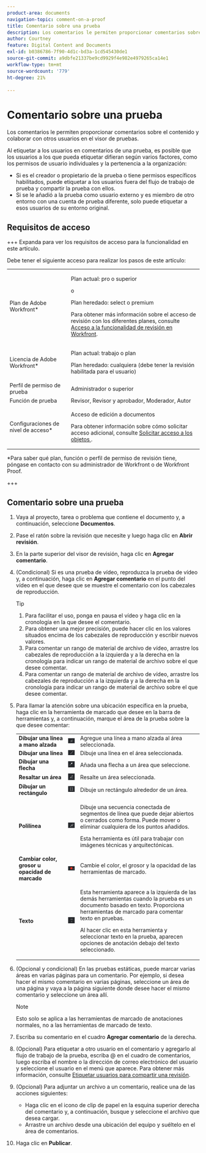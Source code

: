 ```yaml
---
product-area: documents
navigation-topic: comment-on-a-proof
title: Comentario sobre una prueba
description: Los comentarios le permiten proporcionar comentarios sobre el contenido y colaborar con otros usuarios en el visor de pruebas.
author: Courtney
feature: Digital Content and Documents
exl-id: b0386786-7f90-4d1c-bd3a-1cd545430de1
source-git-commit: a9dbfe21337be9cd9929f4e982e4979265ca14e1
workflow-type: tm+mt
source-wordcount: '779'
ht-degree: 21%

---
```


# Comentario sobre una prueba

<!-- Audited: 5/2025 -->

Los comentarios le permiten proporcionar comentarios sobre el contenido y colaborar con otros usuarios en el visor de pruebas.

Al etiquetar a los usuarios en comentarios de una prueba, es posible que los usuarios a los que pueda etiquetar difieran según varios factores, como los permisos de usuario individuales y la pertenencia a la organización:

* Si es el creador o propietario de la prueba o tiene permisos específicos habilitados, puede etiquetar a los usuarios fuera del flujo de trabajo de prueba y compartir la prueba con ellos.
* Si se le añadió a la prueba como usuario externo y es miembro de otro entorno con una cuenta de prueba diferente, solo puede etiquetar a esos usuarios de su entorno original. <!--For more information, see [Proofing collaboration limitations with people outside of your organization](../../../../review-and-approve-work/proofing/tips-tricks-and-troubleshooting/collaboration-with-members-outside-of-your-organization.md)-->

## Requisitos de acceso

+++ Expanda para ver los requisitos de acceso para la funcionalidad en este artículo.

Debe tener el siguiente acceso para realizar los pasos de este artículo:

<table style="table-layout:auto"> 
 <col> 
 <col> 
 <tbody> 
  <tr> 
   <td role="rowheader">Plan de Adobe Workfront*</td> 
   <td> <p>Plan actual: pro o superior</p> <p>o</p> <p>Plan heredado: select o premium</p> <p>Para obtener más información sobre el acceso de revisión con los diferentes planes, consulte <a href="/help/quicksilver/administration-and-setup/manage-workfront/configure-proofing/access-to-proofing-functionality.md" class="MCXref xref">Acceso a la funcionalidad de revisión en Workfront</a>.</p> </td> 
  </tr> 
  <tr> 
   <td role="rowheader">Licencia de Adobe Workfront*</td> 
   <td> <p>Plan actual: trabajo o plan</p> <p>Plan heredado: cualquiera (debe tener la revisión habilitada para el usuario)</p> </td> 
  </tr> 
  <tr> 
   <td role="rowheader">Perfil de permiso de prueba </td> 
   <td>Administrador o superior</td> 
  </tr> 
  <tr> 
   <td role="rowheader">Función de prueba</td> 
   <td>Revisor, Revisor y aprobador, Moderador, Autor</td> 
  </tr> 
  <tr> 
   <td role="rowheader">Configuraciones de nivel de acceso*</td> 
   <td> <p>Acceso de edición a documentos</p> <p>Para obtener información sobre cómo solicitar acceso adicional, consulte <a href="../../../../workfront-basics/grant-and-request-access-to-objects/request-access.md" class="MCXref xref">Solicitar acceso a los objetos </a>.</p> </td> 
  </tr> 
 </tbody> 
</table>

&#42;Para saber qué plan, función o perfil de permiso de revisión tiene, póngase en contacto con su administrador de Workfront o de Workfront Proof.

+++

## Comentario sobre una prueba

1. Vaya al proyecto, tarea o problema que contiene el documento y, a continuación, seleccione **Documentos**.
1. Pase el ratón sobre la revisión que necesite y luego haga clic en **Abrir revisión**.

1. En la parte superior del visor de revisión, haga clic en **Agregar comentario**.
1. (Condicional) Si es una prueba de vídeo, reproduzca la prueba de vídeo y, a continuación, haga clic en **Agregar comentario** en el punto del vídeo en el que desee que se muestre el comentario con los cabezales de reproducción.

   >[!TIP]
   >
   >1. Para facilitar el uso, ponga en pausa el vídeo y haga clic en la cronología en la que desee el comentario.
   >1. Para obtener una mejor precisión, puede hacer clic en los valores situados encima de los cabezales de reproducción y escribir nuevos valores.
   >1. Para comentar un rango de material de archivo de vídeo, arrastre los cabezales de reproducción a la izquierda y a la derecha en la cronología para indicar un rango de material de archivo sobre el que desee comentar.
   >1. Para comentar un rango de material de archivo de vídeo, arrastre los cabezales de reproducción a la izquierda y a la derecha en la cronología para indicar un rango de material de archivo sobre el que desee comentar.

1. Para llamar la atención sobre una ubicación específica en la prueba, haga clic en la herramienta de marcado que desee en la barra de herramientas y, a continuación, marque el área de la prueba sobre la que desee comentar:

   <table style="table-layout:auto"> 
    <col> 
    <col> 
    <col> 
    <tbody> 
     <tr> 
      <td role="rowheader"><strong>Dibujar una línea a mano alzada</strong> </td> 
      <td> <img src="assets/freehand-line.png"> </td> 
      <td>Agregue una línea a mano alzada al área seleccionada.</td> 
     </tr> 
     <tr> 
      <td role="rowheader"><strong>Dibujar una línea</strong> </td> 
      <td> <img src="assets/line.png"> </td> 
      <td>Dibuje una línea en el área seleccionada.</td> 
     </tr> 
     <tr> 
      <td role="rowheader"><strong>Dibujar una flecha</strong> </td> 
      <td> <img src="assets/arrow.png"> </td> 
      <td>Añada una flecha a un área que seleccione.</td> 
     </tr> 
     <tr> 
      <td role="rowheader"><strong>Resaltar un área</strong> </td> 
      <td> <img src="assets/highlight.png"> </td> 
      <td>Resalte un área seleccionada.</td> 
     </tr> 
     <tr> 
      <td role="rowheader"><strong>Dibujar un rectángulo</strong> </td> 
      <td> <img src="assets/rectangle.png"> </td> 
      <td>Dibuje un rectángulo alrededor de un área.</td> 
     </tr> 
     <tr> 
      <td role="rowheader"><strong>Polilínea</strong> </td> 
      <td> <img src="assets/polyline.png"> </td> 
      <td> <p>Dibuje una secuencia conectada de segmentos de línea que puede dejar abiertos o cerrados como forma. Puede mover o eliminar cualquiera de los puntos añadidos. </p> <p>Esta herramienta es útil para trabajar con imágenes técnicas y arquitectónicas.</p> </td> 
     </tr> 
     <tr> 
      <td role="rowheader"><strong>Cambiar color, grosor u opacidad de marcado</strong> </td> 
      <td> <img src="assets/change-color.png"> </td> 
      <td>Cambie el color, el grosor y la opacidad de las herramientas de marcado.</td> 
     </tr> 
     <tr> 
      <td role="rowheader"><strong>Texto</strong> </td> 
      <td> <img src="assets/copy-of-text.png"> </td> 
      <td> <p>Esta herramienta aparece a la izquierda de las demás herramientas cuando la prueba es un documento basado en texto. Proporciona herramientas de marcado para comentar texto en pruebas. <br></p> <p>Al hacer clic en esta herramienta y seleccionar texto en la prueba, aparecen opciones de anotación debajo del texto seleccionado.<br></p> </td> 
     </tr> 
    </tbody> 
   </table>

1. (Opcional y condicional) En las pruebas estáticas, puede marcar varias áreas en varias páginas para un comentario. Por ejemplo, si desea hacer el mismo comentario en varias páginas, seleccione un área de una página y vaya a la página siguiente donde desee hacer el mismo comentario y seleccione un área allí.

   >[!NOTE]
   >
   >Esto solo se aplica a las herramientas de marcado de anotaciones normales, no a las herramientas de marcado de texto.

1. Escriba su comentario en el cuadro **Agregar comentario** de la derecha.
1. (Opcional) Para etiquetar a otro usuario en el comentario y agregarlo al flujo de trabajo de la prueba, escriba @ en el cuadro de comentarios, luego escriba el nombre o la dirección de correo electrónico del usuario y seleccione el usuario en el menú que aparece. Para obtener más información, consulte [Etiquetar usuarios para compartir una revisión](../../../../review-and-approve-work/proofing/reviewing-proofs-within-workfront/comment-on-a-proof/tag-users-to-share-proof.md).
1. (Opcional) Para adjuntar un archivo a un comentario, realice una de las acciones siguientes:

   * Haga clic en el icono de clip de papel en la esquina superior derecha del comentario y, a continuación, busque y seleccione el archivo que desea cargar.
   * Arrastre un archivo desde una ubicación del equipo y suéltelo en el área de comentarios.

1. Haga clic en **Publicar**.
